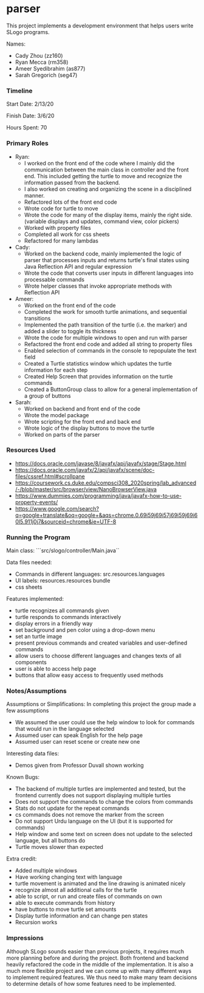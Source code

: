 parser
====

This project implements a development environment that helps users write SLogo programs.

Names:
- Cady Zhou (zz160)
- Ryan Mecca (rm358)
- Ameer Syedibrahim (as877)
- Sarah Gregorich (seg47)

### Timeline

Start Date: 2/13/20

Finish Date: 3/6/20

Hours Spent: 70

### Primary Roles
- Ryan:
    - I worked on the front end of the code where I mainly did the communication between the main class in controller and the front end. This included getting the turtle to move and recognize the information passed from the backend.
    - I also worked on creating and organizing the scene in a disciplined manner.
    - Refactored lots of the front end code
    - Wrote code for turtle to move
    - Wrote the code for many of the display items, mainly the right side. (variable displays and updates, command view, color pickers)
    - Worked with property files
    - Completed all work for css sheets
    - Refactored for many lambdas
- Cady:
     - Worked on the backend code, mainly implemented the logic of parser that processes inputs and returns turtle's final states using Java Reflection API and regular expression
     - Wrote the code that converts user inputs in different languages into processable commands
     - Wrote helper classes that invoke appropriate methods with Reflection API
- Ameer:
    - Worked on the front end of the code
    - Completed the work for smooth turtle animations, and sequential transitions
    - Implemented the path transition of the turtle (i.e. the marker) and added a slider to toggle its thickness
    - Wrote the code for multiple windows to open and run with parser
    - Refactored the front end code and added all string to property files
    - Enabled selection of commands in the console to repopulate the text field
    - Created a Turtle statistics window which updates the turtle information for each step
    - Created Help Screen that provides information on the turtle commands
    - Created a ButtonGroup class to allow for a general implementation of a group of buttons
- Sarah: 
    - Worked on backend and front end of the code
    - Wrote the model package
    - Wrote scripting for the front end and back end
    - Wrote logic of the display buttons to move the turtle
    - Worked on parts of the parser

### Resources Used
- https://docs.oracle.com/javase/8/javafx/api/javafx/stage/Stage.html
- https://docs.oracle.com/javafx/2/api/javafx/scene/doc-files/cssref.html#scrollpane
- https://coursework.cs.duke.edu/compsci308_2020spring/lab_advanced/-/blob/master/src/browser/view/NanoBrowserView.java
- https://www.dummies.com/programming/java/javafx-how-to-use-property-events/
- https://www.google.com/search?q=google+translate&oq=google+&aqs=chrome.0.69i59j69i57j69i59j69i60l5.911j0j7&sourceid=chrome&ie=UTF-8


### Running the Program

Main class: ```src/slogo/controller/Main.java``

Data files needed: 
- Commands in different languages: src.resources.languages
- UI labels: resources.resources bundle
- css sheets

Features implemented:
- turtle recognizes all commands given
- turtle responds to commands interactively 
- display errors in a friendly way
- set background and pen color using a drop-down menu
- set an turtle image
- present previous commands and created variables and user-defined commands
- allow users to choose different languages and changes texts of all components 
- user is able to access help page
- buttons that allow easy access to frequently used methods 

### Notes/Assumptions

Assumptions or Simplifications:
In completing this project the group made a few assumptions
- We assumed the user could use the help window to look for commands that would run in the language selected
- Assumed user can speak English for the help page
- Assumed user can reset scene or create new one 

Interesting data files:
- Demos given from Professor Duvall shown working

Known Bugs:
- The backend of multiple turtles are implemented and tested, but the frontend currently does not support displaying multiple turtles
- Does not support the commands to change the colors from commands
- Stats do not update for the repeat commands
- cs commands does not remove the marker from the screen
- Do not support Urdu language on the UI (but it is supported for commands)
- Help window and some text on screen does not update to the selected language, but all buttons do
- Turtle moves slower than expected

Extra credit:
- Added multiple windows
- Have working changing text with language
- turtle movement is animated and the line drawing is animated nicely
- recognize almost all additional calls for the turtle
- able to script, or run and create files of commands on own
- able to execute commands from history
- have buttons to move turtle set amounts
- Display turtle information and can change pen states
- Recursion works

### Impressions
Although SLogo sounds easier than previous projects, it requires much more planning before and during the project. Both frontend and backend heavily refactored the code in the middle of the implementation. It is also a much more flexible project and we can come up with many different ways to implement required features. We thus need to make many team decisions to determine details of how some features need to be implemented.  
